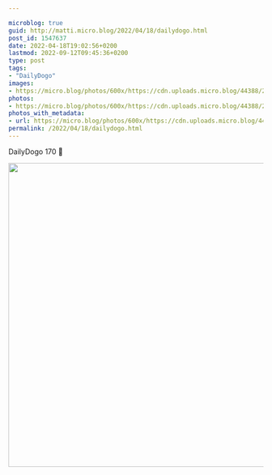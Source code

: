 ```yaml
---

microblog: true
guid: http://matti.micro.blog/2022/04/18/dailydogo.html
post_id: 1547637
date: 2022-04-18T19:02:56+0200
lastmod: 2022-09-12T09:45:36+0200
type: post
tags:
- "DailyDogo"
images:
- https://micro.blog/photos/600x/https://cdn.uploads.micro.blog/44388/2022/267a8c5f19.jpg
photos:
- https://micro.blog/photos/600x/https://cdn.uploads.micro.blog/44388/2022/267a8c5f19.jpg
photos_with_metadata:
- url: https://micro.blog/photos/600x/https://cdn.uploads.micro.blog/44388/2022/267a8c5f19.jpg
permalink: /2022/04/18/dailydogo.html
---
```

DailyDogo 170 🐶

<img src="/media/uploads/2022/267a8c5f19.jpg" width="600" height="600" alt="" />

